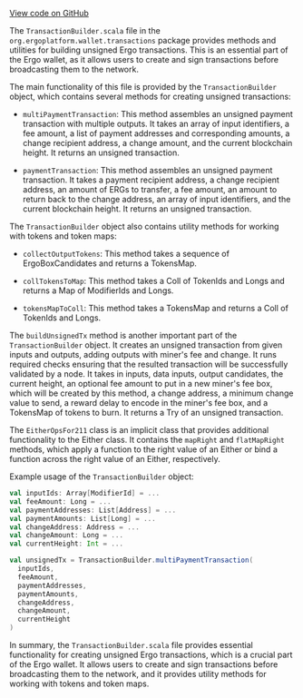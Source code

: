 [View code on GitHub](https://github.com/ergoplatform/ergo/.autodoc/docs/json/ergo-wallet/src/main/scala/org/ergoplatform/wallet/transactions)

The `TransactionBuilder.scala` file in the `org.ergoplatform.wallet.transactions` package provides methods and utilities for building unsigned Ergo transactions. This is an essential part of the Ergo wallet, as it allows users to create and sign transactions before broadcasting them to the network.

The main functionality of this file is provided by the `TransactionBuilder` object, which contains several methods for creating unsigned transactions:

- `multiPaymentTransaction`: This method assembles an unsigned payment transaction with multiple outputs. It takes an array of input identifiers, a fee amount, a list of payment addresses and corresponding amounts, a change recipient address, a change amount, and the current blockchain height. It returns an unsigned transaction.

- `paymentTransaction`: This method assembles an unsigned payment transaction. It takes a payment recipient address, a change recipient address, an amount of ERGs to transfer, a fee amount, an amount to return back to the change address, an array of input identifiers, and the current blockchain height. It returns an unsigned transaction.

The `TransactionBuilder` object also contains utility methods for working with tokens and token maps:

- `collectOutputTokens`: This method takes a sequence of ErgoBoxCandidates and returns a TokensMap.

- `collTokensToMap`: This method takes a Coll of TokenIds and Longs and returns a Map of ModifierIds and Longs.

- `tokensMapToColl`: This method takes a TokensMap and returns a Coll of TokenIds and Longs.

The `buildUnsignedTx` method is another important part of the `TransactionBuilder` object. It creates an unsigned transaction from given inputs and outputs, adding outputs with miner's fee and change. It runs required checks ensuring that the resulted transaction will be successfully validated by a node. It takes in inputs, data inputs, output candidates, the current height, an optional fee amount to put in a new miner's fee box, which will be created by this method, a change address, a minimum change value to send, a reward delay to encode in the miner's fee box, and a TokensMap of tokens to burn. It returns a Try of an unsigned transaction.

The `EitherOpsFor211` class is an implicit class that provides additional functionality to the Either class. It contains the `mapRight` and `flatMapRight` methods, which apply a function to the right value of an Either or bind a function across the right value of an Either, respectively.

Example usage of the `TransactionBuilder` object:

```scala
val inputIds: Array[ModifierId] = ...
val feeAmount: Long = ...
val paymentAddresses: List[Address] = ...
val paymentAmounts: List[Long] = ...
val changeAddress: Address = ...
val changeAmount: Long = ...
val currentHeight: Int = ...

val unsignedTx = TransactionBuilder.multiPaymentTransaction(
  inputIds,
  feeAmount,
  paymentAddresses,
  paymentAmounts,
  changeAddress,
  changeAmount,
  currentHeight
)
```

In summary, the `TransactionBuilder.scala` file provides essential functionality for creating unsigned Ergo transactions, which is a crucial part of the Ergo wallet. It allows users to create and sign transactions before broadcasting them to the network, and it provides utility methods for working with tokens and token maps.
